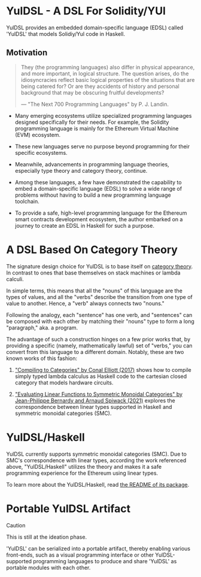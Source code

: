 YulDSL - A DSL For Solidity/YUl
===============================

YulDSL provides an embedded domain-specific language (EDSL) called 'YulDSL' that models Solidiy/Yul code in Haskell.

Motivation
----------

> They (the programming languages) also differ in physical appearance, and more important, in logical structure. The
> question arises, do the idiosyncracies reflect basic logical properties of the situations that are being catered for?
> Or are they accidents of history and personal background that may be obscuring fruitful developments?
>
> — "The Next 700 Programming Languages" by P. J. Landin.

* Many emerging ecosystems utilize specialized programming languages designed specifically for their needs. For example,
  the Solidity programming language is mainly for the Ethereum Virtual Machine (EVM) ecosystem.

* These new languages serve no purpose beyond programming for their specific ecosystems.

* Meanwhile, advancements in programming language theories, especially type theory and category theory, continue.

* Among these languages, a few have demonstrated the capability to embed a domain-specific language (EDSL) to solve a
  wide range of problems without having to build a new programming language toolchain.

* To provide a safe, high-level programming language for the Ethereum smart contracts development ecosystem, the author
  embarked on a journey to create an EDSL in Haskell for such a purpose.

A DSL Based On Category Theory
========================

The signature design choice for YulDSL is to base itself on [category
theory](https://ncatlab.org/nlab/show/category+theory). In contrast to ones that base themselves on stack machines or
lambda calculi.

In simple terms, this means that all the "nouns" of this language are the types of values, and all the "verbs" describe
the transition from one type of value to another. Hence, a "verb" always connects two "nouns."

Following the analogy, each "sentence" has one verb, and "sentences" can be composed with each other by matching their
"nouns" type to form a long "paragraph," aka. a program.

The advantage of such a construction hinges on a few prior works that, by providing a specific (namely, mathematically
lawful) set of "verbs," you can convert from this language to a different domain. Notably, these are two known works of
this fashion:

1) ["Compiling to Categories" by Conal Elliott (2017)](http://conal.net/papers/compiling-to-categories/) shows how to
compile simply typed lambda calculus as Haskell code to the cartesian closed category that models hardware circuits.

2) ["Evaluating Linear Functions to Symmetric Monoidal Categories" by Jean-Philippe Bernardy and Arnaud Spiwack
(2021)](https://arxiv.org/abs/2103.06195) explores the correspondence between linear types supported in Haskell and
symmetric monoidal categories (SMC).

YulDSL/Haskell
===========

YulDSL currently supports symmetric monoidal categories (SMC). Due to SMC's correspondence with linear types, according
the work referenced above, "YulDSL/Haskell" utilizes the theory and makes it a safe programming experience for the
Ethereum using linear types.

To learn more about the YulDSL/Haskell, read [the README of its package](../yul-dsl-linear-smc/README.md).

Portable YulDSL Artifact
========================

> [!Caution]
>
> This is still at the ideation phase.

'YulDSL' can be serialized into a portable artifact, thereby enabling various front-ends, such as a visual programming
interface or other YulDSL-supported programming languages to produce and share 'YulDSL' as portable modules with each
other.
